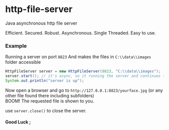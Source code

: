 # http-file-server
Java asynchronous http file server

Efficient. Secured. Robust. Asynchronous. Single Threaded. Easy to use.

### Example
Running a server on port `8823` And makes the files in `C:\\data\\images` folder accessible
```java
HttpFileServer server = new HttpFileServer(8823, "C:\\data\\images");
server.start(); // it's async, so it running the server and continues to the next line
System.out.println("server is up");
```

Now open a browser and go to `http://127.0.0.1:8823/yourface.jpg` (or any other file found there including subfolders)<br>
BOOM! The requested file is shown to you.

use `server.close()` to close the server.


#### Good Luck ;

